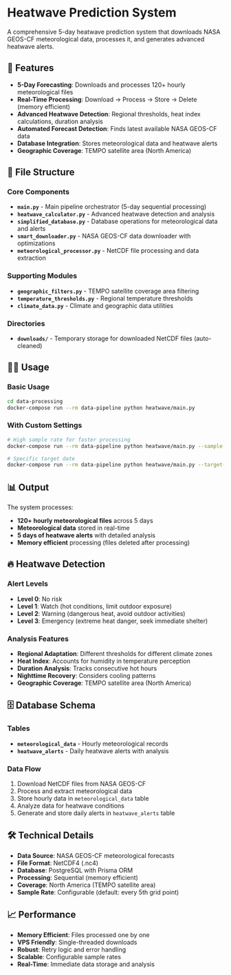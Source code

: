 # Heatwave Prediction System

A comprehensive 5-day heatwave prediction system that downloads NASA GEOS-CF meteorological data, processes it, and generates advanced heatwave alerts.

## 🚀 Features

- **5-Day Forecasting**: Downloads and processes 120+ hourly meteorological files
- **Real-Time Processing**: Download → Process → Store → Delete (memory efficient)
- **Advanced Heatwave Detection**: Regional thresholds, heat index calculations, duration analysis
- **Automated Forecast Detection**: Finds latest available NASA GEOS-CF data
- **Database Integration**: Stores meteorological data and heatwave alerts
- **Geographic Coverage**: TEMPO satellite area (North America)

## 📁 File Structure

### Core Components

- **`main.py`** - Main pipeline orchestrator (5-day sequential processing)
- **`heatwave_calculator.py`** - Advanced heatwave detection and analysis
- **`simplified_database.py`** - Database operations for meteorological data and alerts
- **`smart_downloader.py`** - NASA GEOS-CF data downloader with optimizations
- **`meteorological_processor.py`** - NetCDF file processing and data extraction

### Supporting Modules

- **`geographic_filters.py`** - TEMPO satellite coverage area filtering
- **`temperature_thresholds.py`** - Regional temperature thresholds
- **`climate_data.py`** - Climate and geographic data utilities

### Directories

- **`downloads/`** - Temporary storage for downloaded NetCDF files (auto-cleaned)

## 🏃‍♂️ Usage

### Basic Usage

```bash
cd data-processing
docker-compose run --rm data-pipeline python heatwave/main.py
```

### With Custom Settings

```bash
# High sample rate for faster processing
docker-compose run --rm data-pipeline python heatwave/main.py --sample-rate 10

# Specific target date
docker-compose run --rm data-pipeline python heatwave/main.py --target-date 2025-10-05
```

## 📊 Output

The system processes:

- **120+ hourly meteorological files** across 5 days
- **Meteorological data** stored in real-time
- **5 days of heatwave alerts** with detailed analysis
- **Memory efficient** processing (files deleted after processing)

## 🔥 Heatwave Detection

### Alert Levels

- **Level 0**: No risk
- **Level 1**: Watch (hot conditions, limit outdoor exposure)
- **Level 2**: Warning (dangerous heat, avoid outdoor activities)
- **Level 3**: Emergency (extreme heat danger, seek immediate shelter)

### Analysis Features

- **Regional Adaptation**: Different thresholds for different climate zones
- **Heat Index**: Accounts for humidity in temperature perception
- **Duration Analysis**: Tracks consecutive hot hours
- **Nighttime Recovery**: Considers cooling patterns
- **Geographic Coverage**: TEMPO satellite area (North America)

## 🗄️ Database Schema

### Tables

- **`meteorological_data`** - Hourly meteorological records
- **`heatwave_alerts`** - Daily heatwave alerts with analysis

### Data Flow

1. Download NetCDF files from NASA GEOS-CF
2. Process and extract meteorological data
3. Store hourly data in `meteorological_data` table
4. Analyze data for heatwave conditions
5. Generate and store daily alerts in `heatwave_alerts` table

## 🛠️ Technical Details

- **Data Source**: NASA GEOS-CF meteorological forecasts
- **File Format**: NetCDF4 (.nc4)
- **Database**: PostgreSQL with Prisma ORM
- **Processing**: Sequential (memory efficient)
- **Coverage**: North America (TEMPO satellite area)
- **Sample Rate**: Configurable (default: every 5th grid point)

## 📈 Performance

- **Memory Efficient**: Files processed one by one
- **VPS Friendly**: Single-threaded downloads
- **Robust**: Retry logic and error handling
- **Scalable**: Configurable sample rates
- **Real-Time**: Immediate data storage and analysis
